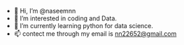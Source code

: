- 👋 Hi, I’m @naseemnn
- 👀 I’m interested in coding and Data.
- 🌱 I’m currently learning python for data science. 
- 📫 contect me through my email is nn22652@gmail.com

<!---
naseemnn/naseemnn is a ✨ special ✨ repository because its `README.md` (this file) appears on your GitHub profile.
You can click the Preview link to take a look at your changes.
--->
